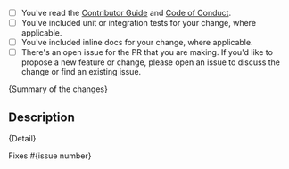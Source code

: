 <!-- Thank you for submitting a pull request to our repo! -->

<!-- If this is your first PR to one of fiskaltrust's repos, please run through the checklist
below to ensure a smooth review and merge process for your PR. -->

- [ ] You've read the [Contributor Guide](https://github.com/fiskaltrust/.github/blob/main/CONTRIBUTING.md) and [Code of Conduct](https://github.com/fiskaltrust/.github/blob/main/CODE_OF_CONDUCT.md).
- [ ] You've included unit or integration tests for your change, where applicable.
- [ ] You've included inline docs for your change, where applicable.
- [ ] There's an open issue for the PR that you are making. If you'd like to propose a new feature or change, please open an issue to discuss the change or find an existing issue.

<!-- Once all that is done, you're ready to go. Open the PR with the content below. -->

{Summary of the changes}

## Description

{Detail}

Fixes #{issue number}
